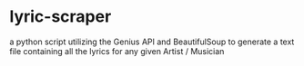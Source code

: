 # lyric-scraper
a python script utilizing the Genius API and BeautifulSoup to generate a text file containing all the lyrics for any given Artist / Musician
